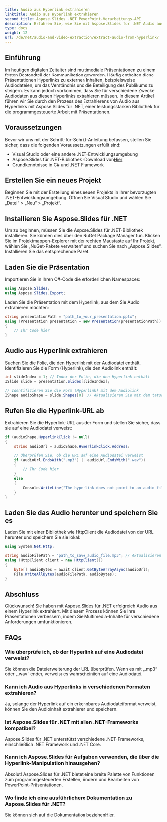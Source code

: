 ```yaml
---
title: Audio aus Hyperlink extrahieren
linktitle: Audio aus Hyperlink extrahieren
second_title: Aspose.Slides .NET PowerPoint-Verarbeitungs-API
description: Erfahren Sie, wie Sie mit Aspose.Slides für .NET Audio aus Hyperlinks extrahieren. Schritt-für-Schritt-Anleitung mit Code und FAQs.
type: docs
weight: 12
url: /de/net/audio-and-video-extraction/extract-audio-from-hyperlink/
---
```


## Einführung

Im heutigen digitalen Zeitalter sind multimediale Präsentationen zu einem festen Bestandteil der Kommunikation geworden. Häufig enthalten diese Präsentationen Hyperlinks zu externen Inhalten, beispielsweise Audiodateien, um das Verständnis und die Beteiligung des Publikums zu steigern. Es kann jedoch vorkommen, dass Sie für verschiedene Zwecke Audiodaten aus diesen Hyperlinks extrahieren müssen. In diesem Artikel führen wir Sie durch den Prozess des Extrahierens von Audio aus Hyperlinks mit Aspose.Slides für .NET, einer leistungsstarken Bibliothek für die programmgesteuerte Arbeit mit Präsentationen.

## Voraussetzungen

Bevor wir uns mit der Schritt-für-Schritt-Anleitung befassen, stellen Sie sicher, dass die folgenden Voraussetzungen erfüllt sind:

- Visual Studio oder eine andere .NET-Entwicklungsumgebung
-  Aspose.Slides für .NET-Bibliothek (Download von[Hier](https://releases.aspose.com/slides/net)
- Grundkenntnisse in C# und .NET Framework

## Erstellen Sie ein neues Projekt

Beginnen Sie mit der Erstellung eines neuen Projekts in Ihrer bevorzugten .NET-Entwicklungsumgebung. Öffnen Sie Visual Studio und wählen Sie „Datei“ > „Neu“ > „Projekt“.

## Installieren Sie Aspose.Slides für .NET

Um zu beginnen, müssen Sie die Aspose.Slides für .NET-Bibliothek installieren. Sie können dies über den NuGet Package Manager tun. Klicken Sie im Projektmappen-Explorer mit der rechten Maustaste auf Ihr Projekt, wählen Sie „NuGet-Pakete verwalten“ und suchen Sie nach „Aspose.Slides“. Installieren Sie das entsprechende Paket.

## Laden Sie die Präsentation

Importieren Sie in Ihren C#-Code die erforderlichen Namespaces:

```csharp
using Aspose.Slides;
using Aspose.Slides.Export;
```

Laden Sie die Präsentation mit dem Hyperlink, aus dem Sie Audio extrahieren möchten:

```csharp
string presentationPath = "path_to_your_presentation.pptx";
using (Presentation presentation = new Presentation(presentationPath))
{
    // Ihr Code hier
}
```

## Audio aus Hyperlink extrahieren

Suchen Sie die Folie, die den Hyperlink mit der Audiodatei enthält. Identifizieren Sie die Form (Hyperlink), die den Audiolink enthält:

```csharp
int slideIndex = 1; // Index der Folie, die den Hyperlink enthält
ISlide slide = presentation.Slides[slideIndex];

// Identifizieren Sie die Form (Hyperlink) mit dem Audiolink
IShape audioShape = slide.Shapes[0]; // Aktualisieren Sie mit dem tatsächlichen Index oder Namen
```

## Rufen Sie die Hyperlink-URL ab

Extrahieren Sie die Hyperlink-URL aus der Form und stellen Sie sicher, dass sie auf eine Audiodatei verweist:

```csharp
if (audioShape.HyperlinkClick != null)
{
    string audioUrl = audioShape.HyperlinkClick.Address;
    
    // Überprüfen Sie, ob die URL auf eine Audiodatei verweist
    if (audioUrl.EndsWith(".mp3") || audioUrl.EndsWith(".wav"))
    {
        // Ihr Code hier
    }
    else
    {
        Console.WriteLine("The hyperlink does not point to an audio file.");
    }
}
```

## Laden Sie das Audio herunter und speichern Sie es

Laden Sie mit einer Bibliothek wie HttpClient die Audiodatei von der URL herunter und speichern Sie sie lokal:

```csharp
using System.Net.Http;

string audioFilePath = "path_to_save_audio_file.mp3"; // Aktualisieren Sie mit dem gewünschten Dateipfad
using (HttpClient client = new HttpClient())
{
    byte[] audioBytes = await client.GetByteArrayAsync(audioUrl);
    File.WriteAllBytes(audioFilePath, audioBytes);
}
```

## Abschluss

Glückwunsch! Sie haben mit Aspose.Slides für .NET erfolgreich Audio aus einem Hyperlink extrahiert. Mit diesem Prozess können Sie Ihre Präsentationen verbessern, indem Sie Multimedia-Inhalte für verschiedene Anforderungen umfunktionieren.

## FAQs

### Wie überprüfe ich, ob der Hyperlink auf eine Audiodatei verweist?

Sie können die Dateierweiterung der URL überprüfen. Wenn es mit „.mp3“ oder „.wav“ endet, verweist es wahrscheinlich auf eine Audiodatei.

### Kann ich Audio aus Hyperlinks in verschiedenen Formaten extrahieren?

Ja, solange der Hyperlink auf ein erkennbares Audiodateiformat verweist, können Sie den Audioinhalt extrahieren und speichern.

### Ist Aspose.Slides für .NET mit allen .NET-Frameworks kompatibel?

Aspose.Slides für .NET unterstützt verschiedene .NET-Frameworks, einschließlich .NET Framework und .NET Core.

### Kann ich Aspose.Slides für Aufgaben verwenden, die über die Hyperlink-Manipulation hinausgehen?

Absolut! Aspose.Slides für .NET bietet eine breite Palette von Funktionen zum programmgesteuerten Erstellen, Ändern und Bearbeiten von PowerPoint-Präsentationen.

### Wo finde ich eine ausführlichere Dokumentation zu Aspose.Slides für .NET?

 Sie können sich auf die Dokumentation beziehen[Hier](https://reference.aspose.com/slides/net).